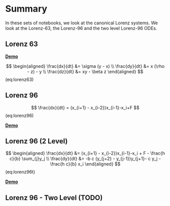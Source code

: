 # Summary

In these sets of notebooks, we look at the canonical Lorenz systems.
We look at the Lorenz-63, the Lorenz-96 and the two level Lorenz-96 ODEs.


## Lorenz 63




[**Demo**](./demo_lorenz63.ipynb)


$$
\begin{aligned}
\frac{dx}{dt} &= \sigma (y - x) \\
\frac{dy}{dt} &= x (\rho - z) - y \\
\frac{dz}{dt} &= xy - \beta z
\end{aligned}
$$ (eq:lorenz63)


## Lorenz 96

$$
\frac{dx}{dt} = (x_{i+1} - x_{i-2})x_{i-1}-x_i+F
$$ (eq:lorenz96)


[**Demo**](./demo_lorenz96.ipynb)


## Lorenz 96 (2 Level)

$$
\begin{aligned}
\frac{dx}{dt} &= (x_{i+1} - x_{i-2})x_{i-1}-x_i + F - \frac{h c}{b} \sum_{j}y_j \\
\frac{dy}{dt} &= -b c (y_{j+2} - y_{j-1})y_{j+1}- c y_j  - \frac{h c}{b} x_i 
\end{aligned}
$$ (eq:lorenz96t)


[**Demo**](./demo_lorenz96t.ipynb)





## Lorenz 96 - Two Level (**TODO**)